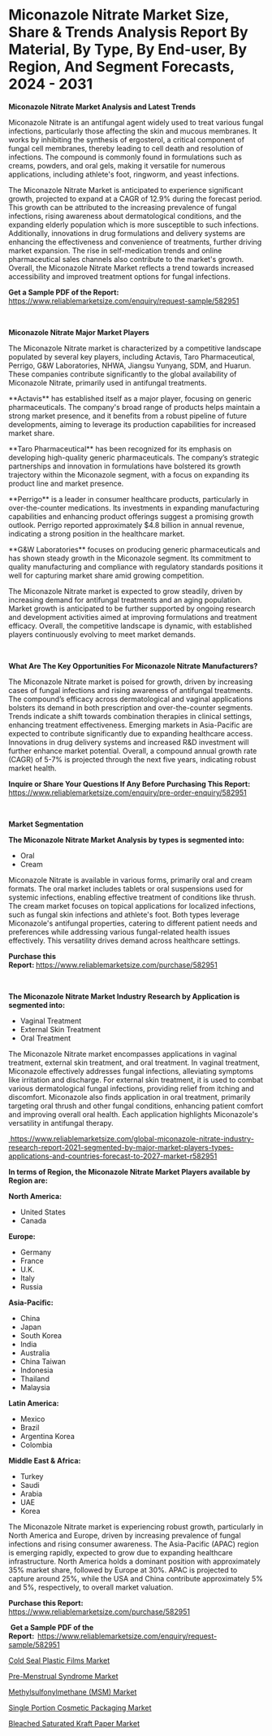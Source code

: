 <p><h1>Miconazole Nitrate Market Size, Share & Trends Analysis Report By Material, By Type, By End-user, By Region, And Segment Forecasts, 2024 - 2031</h1></p><p><strong>Miconazole Nitrate Market Analysis and Latest Trends</strong></p>
<p><p>Miconazole Nitrate is an antifungal agent widely used to treat various fungal infections, particularly those affecting the skin and mucous membranes. It works by inhibiting the synthesis of ergosterol, a critical component of fungal cell membranes, thereby leading to cell death and resolution of infections. The compound is commonly found in formulations such as creams, powders, and oral gels, making it versatile for numerous applications, including athlete's foot, ringworm, and yeast infections.</p><p>The Miconazole Nitrate Market is anticipated to experience significant growth, projected to expand at a CAGR of 12.9% during the forecast period. This growth can be attributed to the increasing prevalence of fungal infections, rising awareness about dermatological conditions, and the expanding elderly population which is more susceptible to such infections. Additionally, innovations in drug formulations and delivery systems are enhancing the effectiveness and convenience of treatments, further driving market expansion. The rise in self-medication trends and online pharmaceutical sales channels also contribute to the market's growth. Overall, the Miconazole Nitrate Market reflects a trend towards increased accessibility and improved treatment options for fungal infections.</p></p>
<p><strong>Get a Sample PDF of the Report:&nbsp;</strong> <a href="https://www.reliablemarketsize.com/enquiry/request-sample/582951?utm_campaign=1413&utm_medium=2&utm_source=Github&utm_content=ia&utm_term=12102024&utm_id=miconazole-nitrate">https://www.reliablemarketsize.com/enquiry/request-sample/582951</a></p>
<p>&nbsp;</p>
<p><strong>Miconazole Nitrate Major Market Players</strong></p>
<p><p>The Miconazole Nitrate market is characterized by a competitive landscape populated by several key players, including Actavis, Taro Pharmaceutical, Perrigo, G&W Laboratories, NHWA, Jiangsu Yunyang, SDM, and Huarun. These companies contribute significantly to the global availability of Miconazole Nitrate, primarily used in antifungal treatments.</p><p>**Actavis** has established itself as a major player, focusing on generic pharmaceuticals. The company's broad range of products helps maintain a strong market presence, and it benefits from a robust pipeline of future developments, aiming to leverage its production capabilities for increased market share.</p><p>**Taro Pharmaceutical** has been recognized for its emphasis on developing high-quality generic pharmaceuticals. The company’s strategic partnerships and innovation in formulations have bolstered its growth trajectory within the Miconazole segment, with a focus on expanding its product line and market presence.</p><p>**Perrigo** is a leader in consumer healthcare products, particularly in over-the-counter medications. Its investments in expanding manufacturing capabilities and enhancing product offerings suggest a promising growth outlook. Perrigo reported approximately $4.8 billion in annual revenue, indicating a strong position in the healthcare market.</p><p>**G&W Laboratories** focuses on producing generic pharmaceuticals and has shown steady growth in the Miconazole segment. Its commitment to quality manufacturing and compliance with regulatory standards positions it well for capturing market share amid growing competition.</p><p>The Miconazole Nitrate market is expected to grow steadily, driven by increasing demand for antifungal treatments and an aging population. Market growth is anticipated to be further supported by ongoing research and development activities aimed at improving formulations and treatment efficacy. Overall, the competitive landscape is dynamic, with established players continuously evolving to meet market demands.</p></p>
<p>&nbsp;</p>
<p><strong>What Are The Key Opportunities For Miconazole Nitrate Manufacturers?</strong></p>
<p><p>The Miconazole Nitrate market is poised for growth, driven by increasing cases of fungal infections and rising awareness of antifungal treatments. The compound’s efficacy across dermatological and vaginal applications bolsters its demand in both prescription and over-the-counter segments. Trends indicate a shift towards combination therapies in clinical settings, enhancing treatment effectiveness. Emerging markets in Asia-Pacific are expected to contribute significantly due to expanding healthcare access. Innovations in drug delivery systems and increased R&D investment will further enhance market potential. Overall, a compound annual growth rate (CAGR) of 5-7% is projected through the next five years, indicating robust market health.</p></p>
<p><strong>Inquire or Share Your Questions If Any Before Purchasing This Report:</strong> <a href="https://www.reliablemarketsize.com/enquiry/pre-order-enquiry/582951?utm_campaign=1413&utm_medium=2&utm_source=Github&utm_content=ia&utm_term=12102024&utm_id=miconazole-nitrate">https://www.reliablemarketsize.com/enquiry/pre-order-enquiry/582951</a></p>
<p>&nbsp;</p>
<p><strong>Market Segmentation</strong></p>
<p><strong>The Miconazole Nitrate Market Analysis by types is segmented into:</strong></p>
<p><ul><li>Oral</li><li>Cream</li></ul></p>
<p><p>Miconazole Nitrate is available in various forms, primarily oral and cream formats. The oral market includes tablets or oral suspensions used for systemic infections, enabling effective treatment of conditions like thrush. The cream market focuses on topical applications for localized infections, such as fungal skin infections and athlete's foot. Both types leverage Miconazole's antifungal properties, catering to different patient needs and preferences while addressing various fungal-related health issues effectively. This versatility drives demand across healthcare settings.</p></p>
<p><strong>Purchase this Report:&nbsp;</strong><a href="https://www.reliablemarketsize.com/purchase/582951?utm_campaign=1413&utm_medium=2&utm_source=Github&utm_content=ia&utm_term=12102024&utm_id=miconazole-nitrate">https://www.reliablemarketsize.com/purchase/582951</a></p>
<p>&nbsp;</p>
<p><strong>The Miconazole Nitrate Market Industry Research by Application is segmented into:</strong></p>
<p><ul><li>Vaginal Treatment</li><li>External Skin Treatment</li><li>Oral Treatment</li></ul></p>
<p><p>The Miconazole Nitrate market encompasses applications in vaginal treatment, external skin treatment, and oral treatment. In vaginal treatment, Miconazole effectively addresses fungal infections, alleviating symptoms like irritation and discharge. For external skin treatment, it is used to combat various dermatological fungal infections, providing relief from itching and discomfort. Miconazole also finds application in oral treatment, primarily targeting oral thrush and other fungal conditions, enhancing patient comfort and improving overall oral health. Each application highlights Miconazole's versatility in antifungal therapy.</p></p>
<p><a href="https://www.reliablemarketsize.com/global-miconazole-nitrate-industry-research-report-2021-segmented-by-major-market-players-types-applications-and-countries-forecast-to-2027-market-r582951?utm_campaign=1413&utm_medium=2&utm_source=Github&utm_content=ia&utm_term=12102024&utm_id=miconazole-nitrate">&nbsp;https://www.reliablemarketsize.com/global-miconazole-nitrate-industry-research-report-2021-segmented-by-major-market-players-types-applications-and-countries-forecast-to-2027-market-r582951</a></p>
<p><strong>In terms of Region, the Miconazole Nitrate Market Players available by Region are:</strong></p>
<p>
    <p> <strong> North America: </strong>
        <ul>
            <li>United States</li>
            <li>Canada</li>
        </ul>
        </p> 
    <p> <strong> Europe: </strong>
        <ul>
            <li>Germany</li>
            <li>France</li>
            <li>U.K.</li>
            <li>Italy</li>
            <li>Russia</li>
        </ul>
        </p> 
    <p> <strong> Asia-Pacific: </strong>
        <ul>
            <li>China</li>
            <li>Japan</li>
            <li>South Korea</li>
            <li>India</li>
            <li>Australia</li>
            <li>China Taiwan</li>
            <li>Indonesia</li>
            <li>Thailand</li>
            <li>Malaysia</li>
        </ul>
        </p> 
    <p> <strong> Latin America: </strong>
        <ul>
            <li>Mexico</li>
            <li>Brazil</li>
            <li>Argentina Korea</li>
            <li>Colombia</li>
        </ul>
        </p> 
    <p> <strong> Middle East & Africa: </strong>
        <ul>
            <li>Turkey</li>
            <li>Saudi</li>
            <li>Arabia</li>
            <li>UAE</li>
            <li>Korea</li>
        </ul>
    </p>
    </p>
<p><p>The Miconazole Nitrate market is experiencing robust growth, particularly in North America and Europe, driven by increasing prevalence of fungal infections and rising consumer awareness. The Asia-Pacific (APAC) region is emerging rapidly, expected to grow due to expanding healthcare infrastructure. North America holds a dominant position with approximately 35% market share, followed by Europe at 30%. APAC is projected to capture around 25%, while the USA and China contribute approximately 5% and 5%, respectively, to overall market valuation.</p></p>
<p><strong>Purchase this Report: </strong><a href="https://www.reliablemarketsize.com/purchase/582951?utm_campaign=1413&utm_medium=2&utm_source=Github&utm_content=ia&utm_term=12102024&utm_id=miconazole-nitrate">https://www.reliablemarketsize.com/purchase/582951</a></p>
<p>&nbsp;<strong>Get a Sample PDF of the Report:&nbsp;&nbsp;</strong><a href="https://www.reliablemarketsize.com/enquiry/request-sample/582951?utm_campaign=1413&utm_medium=2&utm_source=Github&utm_content=ia&utm_term=12102024&utm_id=miconazole-nitrate">https://www.reliablemarketsize.com/enquiry/request-sample/582951</a></p>
<p><strong></strong></p>
<p><p><a href="https://www.linkedin.com/pulse/market-leaders-laggards-global-cold-seal-plastic-films-iciyc?utm_campaign=1413&utm_medium=2&utm_source=Github&utm_content=ia&utm_term=12102024&utm_id=miconazole-nitrate">Cold Seal Plastic Films Market</a></p><p><a href="https://github.com/ambertqocronceb/Market-Research-Report-List-1/blob/main/pre-menstrual-syndrome-market.md?utm_campaign=1413&utm_medium=2&utm_source=Github&utm_content=ia&utm_term=12102024&utm_id=miconazole-nitrate">Pre-Menstrual Syndrome Market</a></p><p><a href="https://github.com/lawriesievelwij/Market-Research-Report-List-1/blob/main/methylsulfonylmethane-msm-market.md?utm_campaign=1413&utm_medium=2&utm_source=Github&utm_content=ia&utm_term=12102024&utm_id=miconazole-nitrate">Methylsulfonylmethane (MSM) Market</a></p><p><a href="https://www.linkedin.com/pulse/single-portion-cosmetic-packaging-market-innovations-trends-fqgae?utm_campaign=1413&utm_medium=2&utm_source=Github&utm_content=ia&utm_term=12102024&utm_id=miconazole-nitrate">Single Portion Cosmetic Packaging Market</a></p><p><a href="https://www.linkedin.com/pulse/bleached-saturated-kraft-paper-market-revolution-size-ccioc?utm_campaign=1413&utm_medium=2&utm_source=Github&utm_content=ia&utm_term=12102024&utm_id=miconazole-nitrate">Bleached Saturated Kraft Paper Market</a></p></p>